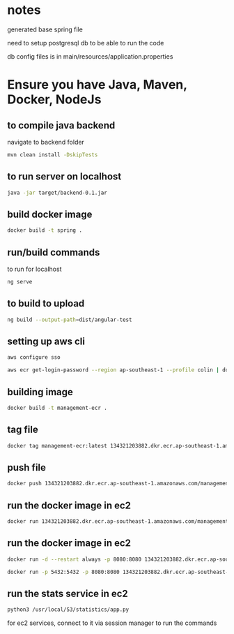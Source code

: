 # notes
generated base spring file

need to setup postgresql db to be able to run the code

db config files is in main/resources/application.properties

# Ensure you have Java, Maven, Docker, NodeJs

## to compile java backend
navigate to backend folder
```bash
mvn clean install -DskipTests
```

## to run server on localhost
```bash
java -jar target/backend-0.1.jar
```
## build docker image
```bash
docker build -t spring .
```

## run/build commands
to run for localhost
```bash
ng serve
```

## to build to upload
```bash
ng build --output-path=dist/angular-test
```

## setting up aws cli
```bash
aws configure sso
```
```bash
aws ecr get-login-password --region ap-southeast-1 --profile colin | docker login --username AWS --password-stdin 134321203882.dkr.ecr.ap-southeast-1.amazonaws.com
```
## building image
```bash
docker build -t management-ecr .
```
## tag file
```bash
docker tag management-ecr:latest 134321203882.dkr.ecr.ap-southeast-1.amazonaws.com/management-ecr:latest
```
## push file
```bash
docker push 134321203882.dkr.ecr.ap-southeast-1.amazonaws.com/management-ecr:latest
```
## run the docker image in ec2
```bash
docker run 134321203882.dkr.ecr.ap-southeast-1.amazonaws.com/management-ecr:latest
```
## run the docker image in ec2
```bash
docker run -d --restart always -p 8080:8080 134321203882.dkr.ecr.ap-southeast-1.amazonaws.com/management-ecr:latest

docker run -p 5432:5432 -p 8080:8080 134321203882.dkr.ecr.ap-southeast-1.amazonaws.com/management-ecr:latest
```

## run the stats service in ec2
```bash
python3 /usr/local/S3/statistics/app.py
```

for ec2 services, connect to it via session manager to run the commands
